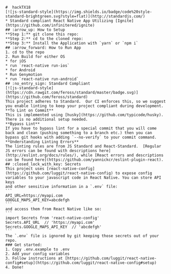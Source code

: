     #  hackTX18
    [![js-standard-style](https://img.shields.io/badge/code%20style-standard-brightgreen.svg?style=flat)](http://standardjs.com/)
    * Standard compliant React Native App Utilizing [Ignite](https://github.com/infinitered/ignite)
    ## :arrow_up: How to Setup
    **Step 1:** git clone this repo:
    **Step 2:** cd to the cloned repo:
    **Step 3:** Install the Application with `yarn` or `npm i`
    ## :arrow_forward: How to Run App
    1. cd to the repo
    2. Run Build for either OS
    * for iOS
    * run `react-native run-ios`
    * for Android
    * Run Genymotion
    * run `react-native run-android`
    ## :no_entry_sign: Standard Compliant
    [![js-standard-style](https://cdn.rawgit.com/feross/standard/master/badge.svg)](https://github.com/feross/standard)
    This project adheres to Standard.  Our CI enforces this, so we suggest you enable linting to keep your project compliant during development.
    **To Lint on Commit**
    This is implemented using [husky](https://github.com/typicode/husky). There is no additional setup needed.
    **Bypass Lint**
    If you have to bypass lint for a special commit that you will come back and clean (pushing something to a branch etc.) then you can bypass git hooks with adding `--no-verify` to your commit command.
    **Understanding Linting Errors**
    The linting rules are from JS Standard and React-Standard.  [Regular JS errors can be found with descriptions here](http://eslint.org/docs/rules/), while [React errors and descriptions can be found here](https://github.com/yannickcr/eslint-plugin-react).
    ## :closed_lock_with_key: Secrets
    This project uses [react-native-config](https://github.com/luggit/react-native-config) to expose config variables to your javascript code in React Native. You can store API keys
    and other sensitive information in a `.env` file:
    ```
    API_URL=https://myapi.com
    GOOGLE_MAPS_API_KEY=abcdefgh
    ```
    and access them from React Native like so:
    ```
    import Secrets from 'react-native-config'
    Secrets.API_URL  // 'https://myapi.com'
    Secrets.GOOGLE_MAPS_API_KEY  // 'abcdefgh'
    ```
    The `.env` file is ignored by git keeping those secrets out of your repo.
    ### Get started:
    1. Copy .env.example to .env
    2. Add your config variables
    3. Follow instructions at [https://github.com/luggit/react-native-config#setup](https://github.com/luggit/react-native-config#setup)
    4. Done!
